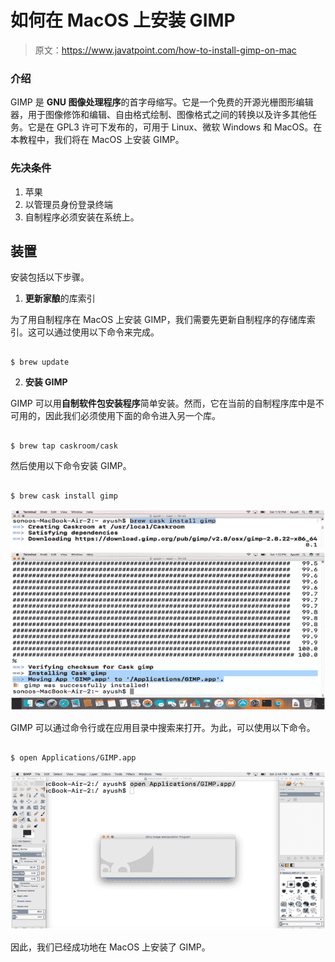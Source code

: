 # 如何在 MacOS 上安装 GIMP

> 原文：<https://www.javatpoint.com/how-to-install-gimp-on-mac>

### 介绍

GIMP 是 **GNU 图像处理程序**的首字母缩写。它是一个免费的开源光栅图形编辑器，用于图像修饰和编辑、自由格式绘制、图像格式之间的转换以及许多其他任务。它是在 GPL3 许可下发布的，可用于 Linux、微软 Windows 和 MacOS。在本教程中，我们将在 MacOS 上安装 GIMP。

### 先决条件

1.  苹果
2.  以管理员身份登录终端
3.  自制程序必须安装在系统上。

## 装置

安装包括以下步骤。

1) **更新家酿**的库索引

为了用自制程序在 MacOS 上安装 GIMP，我们需要先更新自制程序的存储库索引。这可以通过使用以下命令来完成。

```

$ brew update 

```

2) **安装 GIMP**

GIMP 可以用**自制软件包安装程序**简单安装。然而，它在当前的自制程序库中是不可用的，因此我们必须使用下面的命令进入另一个库。

```

$ brew tap caskroom/cask 

```

然后使用以下命令安装 GIMP。

```

$ brew cask install gimp 

```

![How to Install GIMP on MacOS](img/4c4312d718713e8942dd06ca97e44862.png)
![How to Install GIMP on MacOS](img/6008d0598fb19beb526255ca76126862.png)

GIMP 可以通过命令行或在应用目录中搜索来打开。为此，可以使用以下命令。

```

$ open Applications/GIMP.app

```

![How to Install GIMP on MacOS](img/46f32ff58f2aa5d3715f2073be7d46f0.png)

因此，我们已经成功地在 MacOS 上安装了 GIMP。